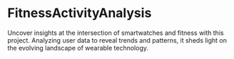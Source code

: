 # FitnessActivityAnalysis
Uncover insights at the intersection of smartwatches and fitness with this project. Analyzing user data to reveal trends and patterns, it sheds light on the evolving landscape of wearable technology.
